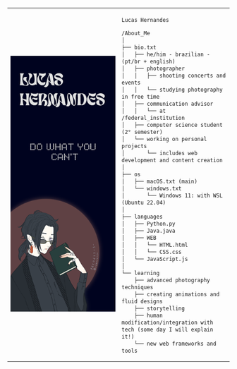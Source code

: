 <table>
  <tr>
    <td style="width: 50%;">
       <img src="https://github.com/LucasPHernandes/LucasPHernandes/blob/main/lucashernandes-sidePanel.png" alt="Avatar" style="width: 200%; border: none;"/>
    </td>
    <td style="width: 50%; vertical-align: top;">
      <p style="font-family: monospace; font-size: 16px;">
       
    Lucas Hernandes

</p>

    /About_Me
    │
    ├── bio.txt
    │   ├── he/him - brazilian - (pt/br + english)
    │   ├── photographer
    │   │   ├── shooting concerts and events
    │   │   └── studying photography in free time
    │   ├── communication advisor
    │   │   └── at /federal_institution
    │   ├── computer science student (2° semester)
    │   └── working on personal projects
    │       └── includes web development and content creation
    │
    ├── os
    │   ├── macOS.txt (main)
    │   └── windows.txt
    │       └── Windows 11: with WSL (Ubuntu 22.04)
    │
    ├── languages
    │   ├── Python.py
    │   ├── Java.java
    │   ├── WEB
    │   │   └── HTML.html
    │   │   └── CSS.css
    │   └── JavaScript.js
    │
    └── learning
        ├── advanced photography techniques
        ├── creating animations and fluid designs
        ├── storytelling
        ├── human modification/integration with tech (some day I will explain it!)
        └── new web frameworks and tools

        
        
  </tr>
</table>
